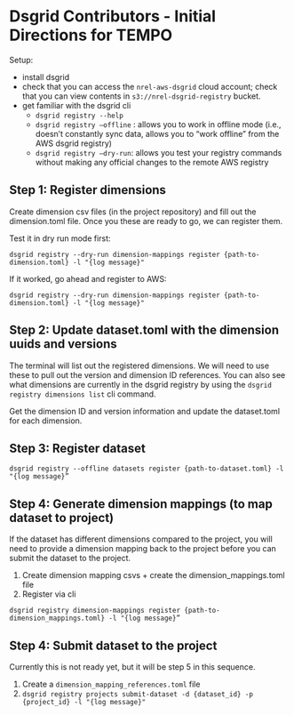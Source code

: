 # Dsgrid Contributors - Initial Directions for TEMPO

Setup:
- install dsgrid
- check that you can access the `nrel-aws-dsgrid` cloud account; check that you can view contents in `s3://nrel-dsgrid-registry` bucket.
- get familiar with the dsgrid cli
	- `dsgrid registry --help`
	- `dsgrid registry —offline` : allows you to work in offline mode (i.e., doesn’t constantly sync data, allows you to “work offline” from the AWS dsgrid registry)
	- `dsgrid registry —dry-run`: allows you test your registry commands without making any official changes to the remote AWS registry


## Step 1: Register dimensions
Create dimension csv files (in the project repository) and fill out the dimension.toml file. Once you these are ready to go, we can register them.

Test it in dry run mode first:
```
dsgrid registry --dry-run dimension-mappings register {path-to-dimension.toml} -l "{log message}"
```

If it worked, go ahead and register to AWS:
```
dsgrid registry --dry-run dimension-mappings register {path-to-dimension.toml} -l "{log message}"
```

## Step 2: Update dataset.toml with the dimension uuids and versions
The terminal will list out the registered dimensions. We will need to use these to pull out the version and dimension ID references. You can also see what dimensions are currently in the dsgrid registry by using the `dsgrid registry dimensions list` cli command.

Get the dimension ID and version information and update the dataset.toml for each dimension.

## Step 3: Register dataset

```
dsgrid registry --offline datasets register {path-to-dataset.toml} -l "{log message}”
```


## Step 4: Generate dimension mappings (to map dataset to project)
If the dataset has different dimensions compared to the project, you will need to provide a dimension mapping back to the project before you can submit the dataset to the project. 

1. Create dimension mapping csvs + create the dimension_mappings.toml file
2. Register via cli

```
dsgrid registry dimension-mappings register {path-to-dimension_mappings.toml} -l "{log message}”
```

## Step 4: Submit dataset to the project
Currently this is not ready yet, but it will be step 5 in this sequence.

1. Create a `dimension_mapping_references.toml` file
2. `dsgrid registry projects submit-dataset -d {dataset_id} -p {project_id} -l "{log message}"`